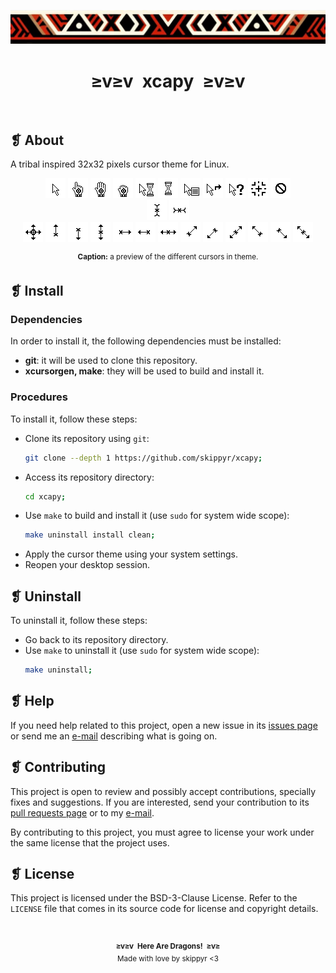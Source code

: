 <p align="center">
  <img alt="" src="ornament.webp" />
</p>
<h1 align="center">≥v≥v&ensp;xcapy&ensp;≥v≥v</h1>
<p align="center">
  <img alt="" src="https://img.shields.io/github/license/skippyr/xcapy?style=plastic&label=%E2%89%A5%20license&labelColor=%2324130e&color=%23b8150d" />
  &nbsp;
  <img alt="" src="https://img.shields.io/github/v/tag/skippyr/xcapy?style=plastic&label=%E2%89%A5%20tag&labelColor=%2324130e&color=%23b8150d" />
  &nbsp;
  <img alt="" src="https://img.shields.io/github/commit-activity/t/skippyr/xcapy?style=plastic&label=%E2%89%A5%20commits&labelColor=%2324130e&color=%23b8150d" />
  &nbsp;
  <img alt="" src="https://img.shields.io/github/stars/skippyr/xcapy?style=plastic&label=%E2%89%A5%20stars&labelColor=%2324130e&color=%23b8150d" />
</p>
<h2>❡ About</h2>
<p>A tribal inspired 32x32 pixels cursor theme for Linux.</p>
<p align="center">
  <img alt="" src="src/left_ptr.png" />
  <img alt="" src="src/hand2.png" />
  <img alt="" src="src/openhand.png" />
  <img alt="" src="src/closedhand.png" />
  <img alt="" src="src/progress.png" />
  <img alt="" src="src/watch.png" />
  <img alt="" src="src/context-menu.png" />
  <img alt="" src="src/link.png" />
  <img alt="" src="src/help.png" />
  <img alt="" src="src/crosshair.png" />
  <img alt="" src="src/not-allowed.png" />
  <br />
  <img alt="" src="src/xterm.png" />
  <img alt="" src="src/vertical-text.png" />
  <br />
  <img alt="" src="src/all-scroll.png" />
  <img alt="" src="src/sb_up_arrow.png" />
  <img alt="" src="src/sb_down_arrow.png" />
  <img alt="" src="src/ns-resize.png" />
  <img alt="" src="src/sb_right_arrow.png" />
  <img alt="" src="src/sb_left_arrow.png" />
  <img alt="" src="src/ew-resize.png" />
  <img alt="" src="src/top_right_corner.png" />
  <img alt="" src="src/bottom_left_corner.png" />
  <img alt="" src="src/nesw-resize.png" />
  <img alt="" src="src/top_left_corner.png" />
  <img alt="" src="src/bottom_right_corner.png" />
  <img alt="" src="src/nwse-resize.png" />
  <p align="center"><sup><strong>Caption:</strong> a preview of the different cursors in theme.</p>
</p>
<h2>❡ Install</h2>
<h3>Dependencies</h3>
<p>In order to install it, the following dependencies must be installed:</p>
<ul>
  <li><strong>git</strong>: it will be used to clone this repository.</li>
  <li><strong>xcursorgen, make</strong>: they will be used to build and install it.</li>
</ul>
<h3>Procedures</h3>
<p>To install it, follow these steps:</p>
<ul>
  <li>Clone its repository using <code>git</code>:</li>

```sh
git clone --depth 1 https://github.com/skippyr/xcapy;
```

  <li>Access its repository directory:</li>

```sh
cd xcapy;
```

  <li>Use <code>make</code> to build and install it (use <code>sudo</code> for system wide scope):</li>

```sh
make uninstall install clean;
```

  <li>Apply the cursor theme using your system settings.</li>
  <li>Reopen your desktop session.</li>
</ul>
<h2>❡ Uninstall</h2>
<p>To uninstall it, follow these steps:</p>
<ul>
  <li>Go back to its repository directory.</li>
  <li>Use <code>make</code> to uninstall it (use <code>sudo</code> for system wide scope):</li>

```sh
make uninstall;
```

</ul>
<h2>❡ Help</h2>
<p>If you need help related to this project, open a new issue in its <a href="https://github.com/skippyr/xcapy/issues">issues page</a> or send me an <a href="mailto:skippyr.developer@gmail.com">e-mail</a> describing what is going on.</p>
<h2>❡ Contributing</h2>
<p>This project is open to review and possibly accept contributions, specially fixes and suggestions. If you are interested, send your contribution to its <a href="https://github.com/skippyr/xcapy/pulls">pull requests page</a> or to my <a href="mailto:skippyr.developer@gmail.com">e-mail</a>.</p>
<a>By contributing to this project, you must agree to license your work under the same license that the project uses.</a>
<h2>❡ License</h2>
<p>This project is licensed under the BSD-3-Clause License. Refer to the <code>LICENSE</code> file that comes in its source code for license and copyright details.</p>
&ensp;
<p align="center"><sup><strong>≥v≥v&ensp;Here Are Dragons!&ensp;≥v≥</strong><br />Made with love by skippyr <3</sup></p>